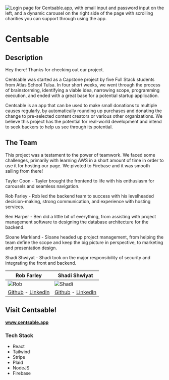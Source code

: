 ![Login page for Centsable.app, with email input and password input on the left, and a dynamic carousel on the right side of the page with scrolling charities you can support through using the app.](https://cdn.discordapp.com/attachments/1260994750912266301/1271242030575648788/image.png?ex=66b69fe6&is=66b54e66&hm=0f5ff685c765eec44c7f1bb177f289bf3cbd8926a706afdb566f9dbba2309d8c&)
# Centsable

## Description

Hey there! Thanks for checking out our project.

Centsable was started as a Capstone project by five Full Stack students from Atlas School Tulsa. In four short weeks, we went through the process of brainstorming, identifying a viable idea, narrowing scope, programming execution, and ended with a great base for a potential startup application. 

Centsable is an app that can be used to make small donations to multiple causes regularly, by automatically rounding up purchases and donating the change to pre-selected content creators or various other organizations. We believe this project has the potential for real-world development and intend to seek backers to help us see through its potential.

## The Team
This project was a testament to the power of teamwork. We faced some challenges, primarily with learning AWS in a short amount of time in order to use it for hosting our page. We pivoted to Firebase and it was smooth sailing from there! 

Tayler Coon - Tayler brought the frontend to life with his enthusiasm for carousels and seamless navigation.

Rob Farley - Rob led the backend team to success with his levelheaded decision-making, strong communication, and experience with hosting services.

Ben Harper - Ben did a little bit of everything, from assisting with project management software to designing the database architecture for the backend.

Sloane Markland - Sloane headed up project management, from helping the team define the scope and keep the big picture in perspective, to marketing and presentation design.

Shadi Shwiyat - Shadi took on the major responsibility of security and integrating the front and backend.

Rob Farley                  | Shadi Shwiyat
-------------------------- | -------------------------
![Rob](./pictures/rob.jpg) | ![Shadi](./pictures/shadi.jpg)
[Github](https://github.com/Nomad-Rob) - [LinkedIn](https://www.linkedin.com/in/robertfarley89/) | [Github](https://github.com/Shadi-Shwiyat) - [LinkedIn](https://www.linkedin.com/in/shadi-the-programmer/)

## Visit Centsable!

**www.centsable.app** 

### Tech Stack

* React
* Tailwind
* Stripe
* Plaid
* NodeJS
* Firebase
